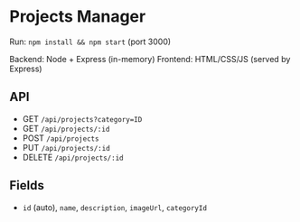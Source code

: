 # Projects Manager

Run: `npm install && npm start` (port 3000)

Backend: Node + Express (in-memory)
Frontend: HTML/CSS/JS (served by Express)

## API
- GET `/api/projects?category=ID`
- GET `/api/projects/:id`
- POST `/api/projects`
- PUT `/api/projects/:id`
- DELETE `/api/projects/:id`

## Fields
- `id` (auto), `name`, `description`, `imageUrl`, `categoryId`
